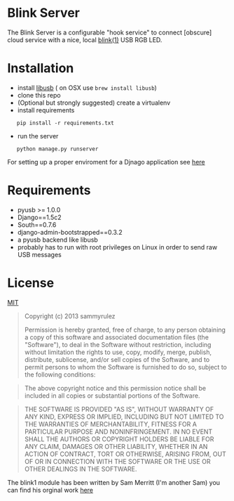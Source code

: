 Blink Server
============

The Blink Server is a configurable "hook service" to connect [obscure] cloud service with a nice, local [blink(1)](http://blink1.thingm.com) USB RGB LED.

Installation
============
 - install [libusb](http://www.libusb.org/) ( on OSX use  ``` brew install libusb ```)
 - clone this repo
 - (Optional but strongly suggested) create a virtualenv
 - install requirements
 ```
    pip install -r requirements.txt
 ```
 - run the server
 ```
    python manage.py runserver
 ```

 For setting up a proper enviroment for a Djnago application see [here](https://docs.djangoproject.com/en/dev/howto/deployment/wsgi/uwsgi/)


Requirements
============

 - pyusb >= 1.0.0
 - Django==1.5c2
 - South==0.7.6
 - django-admin-bootstrapped==0.3.2
 - a pyusb backend like libusb
 - probably has to run with root privileges on Linux in order to send raw USB messages

License
=======
[MIT](http://en.wikipedia.org/wiki/MIT_License)



>Copyright (c) 2013 sammyrulez
>
>Permission is hereby granted, free of charge, to any person obtaining a copy of this software and associated documentation files (the "Software"), to deal in the Software without restriction, including without limitation the rights to use, copy, modify, merge, publish, distribute, sublicense, and/or sell copies of the Software, and to permit persons to whom the Software is furnished to do so, subject to the following conditions:

>The above copyright notice and this permission notice shall be included in all copies or substantial portions of the Software.

>THE SOFTWARE IS PROVIDED "AS IS", WITHOUT WARRANTY OF ANY KIND, EXPRESS OR IMPLIED, INCLUDING BUT NOT LIMITED TO THE WARRANTIES OF MERCHANTABILITY, FITNESS FOR A PARTICULAR PURPOSE AND NONINFRINGEMENT. IN NO EVENT SHALL THE AUTHORS OR COPYRIGHT HOLDERS BE LIABLE FOR ANY CLAIM, DAMAGES OR OTHER LIABILITY, WHETHER IN AN ACTION OF CONTRACT, TORT OR OTHERWISE, ARISING FROM, OUT OF OR IN CONNECTION WITH THE SOFTWARE OR THE USE OR OTHER DEALINGS IN THE SOFTWARE.



The blink1 module has been written by Sam Merritt (I'm another Sam) you can find his orginal work [here](https://github.com/smerritt/pyblink1)

